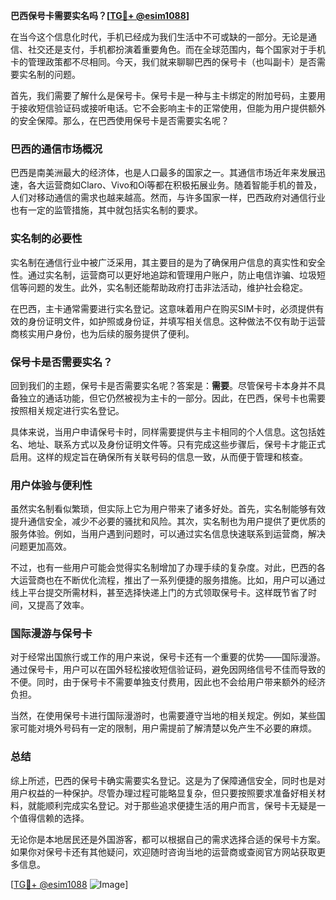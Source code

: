 **巴西保号卡需要实名吗？[[TG💪+ @esim1088](https://t.me/s/esim1088)]**

在当今这个信息化时代，手机已经成为我们生活中不可或缺的一部分。无论是通信、社交还是支付，手机都扮演着重要角色。而在全球范围内，每个国家对于手机卡的管理政策都不尽相同。今天，我们就来聊聊巴西的保号卡（也叫副卡）是否需要实名制的问题。

首先，我们需要了解什么是保号卡。保号卡是一种与主卡绑定的附加号码，主要用于接收短信验证码或接听电话。它不会影响主卡的正常使用，但能为用户提供额外的安全保障。那么，在巴西使用保号卡是否需要实名呢？

### 巴西的通信市场概况

巴西是南美洲最大的经济体，也是人口最多的国家之一。其通信市场近年来发展迅速，各大运营商如Claro、Vivo和Oi等都在积极拓展业务。随着智能手机的普及，人们对移动通信的需求也越来越高。然而，与许多国家一样，巴西政府对通信行业也有一定的监管措施，其中就包括实名制的要求。

### 实名制的必要性

实名制在通信行业中被广泛采用，其主要目的是为了确保用户信息的真实性和安全性。通过实名制，运营商可以更好地追踪和管理用户账户，防止电信诈骗、垃圾短信等问题的发生。此外，实名制还能帮助政府打击非法活动，维护社会稳定。

在巴西，主卡通常需要进行实名登记。这意味着用户在购买SIM卡时，必须提供有效的身份证明文件，如护照或身份证，并填写相关信息。这种做法不仅有助于运营商核实用户身份，也为后续的服务提供了便利。

### 保号卡是否需要实名？

回到我们的主题，保号卡是否需要实名呢？答案是：**需要**。尽管保号卡本身并不具备独立的通话功能，但它仍然被视为主卡的一部分。因此，在巴西，保号卡也需要按照相关规定进行实名登记。

具体来说，当用户申请保号卡时，同样需要提供与主卡相同的个人信息。这包括姓名、地址、联系方式以及身份证明文件等。只有完成这些步骤后，保号卡才能正式启用。这样的规定旨在确保所有关联号码的信息一致，从而便于管理和核查。

### 用户体验与便利性

虽然实名制看似繁琐，但实际上它为用户带来了诸多好处。首先，实名制能够有效提升通信安全，减少不必要的骚扰和风险。其次，实名制也为用户提供了更优质的服务体验。例如，当用户遇到问题时，可以通过实名信息快速联系到运营商，解决问题更加高效。

不过，也有一些用户可能会觉得实名制增加了办理手续的复杂度。对此，巴西的各大运营商也在不断优化流程，推出了一系列便捷的服务措施。比如，用户可以通过线上平台提交所需材料，甚至选择快递上门的方式领取保号卡。这样既节省了时间，又提高了效率。

### 国际漫游与保号卡

对于经常出国旅行或工作的用户来说，保号卡还有一个重要的优势——国际漫游。通过保号卡，用户可以在国外轻松接收短信验证码，避免因网络信号不佳而导致的不便。同时，由于保号卡不需要单独支付费用，因此也不会给用户带来额外的经济负担。

当然，在使用保号卡进行国际漫游时，也需要遵守当地的相关规定。例如，某些国家可能对境外号码有一定的限制，用户需提前了解清楚以免产生不必要的麻烦。

### 总结

综上所述，巴西的保号卡确实需要实名登记。这是为了保障通信安全，同时也是对用户权益的一种保护。尽管办理过程可能略显复杂，但只要按照要求准备好相关材料，就能顺利完成实名登记。对于那些追求便捷生活的用户而言，保号卡无疑是一个值得信赖的选择。

无论你是本地居民还是外国游客，都可以根据自己的需求选择合适的保号卡方案。如果你对保号卡还有其他疑问，欢迎随时咨询当地的运营商或查阅官方网站获取更多信息。

[[TG💪+ @esim1088](https://t.me/s/esim1088) ![Image](https://i.postimg.cc/4NQfJmqS/Snipaste-2025-05-13-00-14-12.png)]